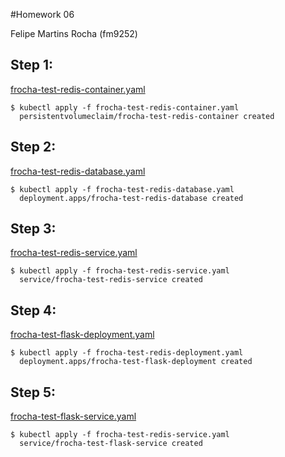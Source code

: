 #Homework 06

Felipe Martins Rocha (fm9252)

## Step 1:
[frocha-test-redis-container.yaml](https://github.com/felipemrocha/COE-322-fm9252/blob/main/homework06/frocha-test-redis-container.yaml)
```console
$ kubectl apply -f frocha-test-redis-container.yaml
  persistentvolumeclaim/frocha-test-redis-container created
```

## Step 2:
[frocha-test-redis-database.yaml](https://github.com/felipemrocha/COE-322-fm9252/blob/main/homework06/frocha-test-redis-database.yaml)
```console
$ kubectl apply -f frocha-test-redis-database.yaml
  deployment.apps/frocha-test-redis-database created
```

## Step 3:
[frocha-test-redis-service.yaml](https://github.com/felipemrocha/COE-322-fm9252/blob/main/homework06/frocha-test-redis-service.yaml)
```console
$ kubectl apply -f frocha-test-redis-service.yaml
  service/frocha-test-redis-service created
```

## Step 4:
[frocha-test-flask-deployment.yaml](https://github.com/felipemrocha/COE-322-fm9252/blob/main/homework06/frocha-test-redis-deployment.yaml)
```console
$ kubectl apply -f frocha-test-redis-deployment.yaml
  deployment.apps/frocha-test-flask-deployment created
```

## Step 5:
[frocha-test-flask-service.yaml](https://github.com/felipemrocha/COE-322-fm9252/blob/main/homework06/frocha-test-redis-service.yaml)
```console
$ kubectl apply -f frocha-test-redis-service.yaml
  service/frocha-test-flask-service created
```
